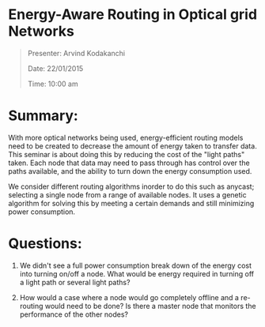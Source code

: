 Energy-Aware Routing in Optical grid Networks
=============================================

> Presenter: Arvind Kodakanchi
>
> Date: 22/01/2015
>
> Time: 10:00 am

# Summary:

With more optical networks being used, energy-efficient routing models need to be created to decrease the amount of energy taken to transfer data. This seminar is about doing this by reducing the cost of the "light paths" taken. Each node that data may need to pass through has control over the paths available, and the ability to turn down the energy consumption used.

We consider different routing algorithms inorder to do this such as anycast; selecting a single node from a range of available nodes. It uses a genetic algorithm for solving this by meeting a certain demands and still minimizing power consumption.

# Questions:

 1. We didn't see a full power consumption break down of the energy cost into turning on/off a node. What would be energy required in turning off a light path or several light paths?

 2. How would a case where a node would go completely offline and a re-routing would need to be done? Is there a master node that monitors the performance of the other nodes?
